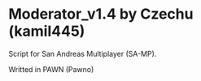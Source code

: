 # Moderator_v1.4 by Czechu (kamil445)

Script for San Andreas Multiplayer (SA-MP).

Writted in PAWN (Pawno)
